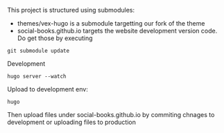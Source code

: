 This project is structured using submodules:
- themes/vex-hugo is a submodule targetting our fork of the theme
- social-books.github.io targets the website development version code.
Do get those by executing
```
git submodule update
```

Development
```
hugo server --watch
```

Upload to development env:
```
hugo
```
Then upload files under social-books.github.io by commiting chnages to development or uploading files to production

